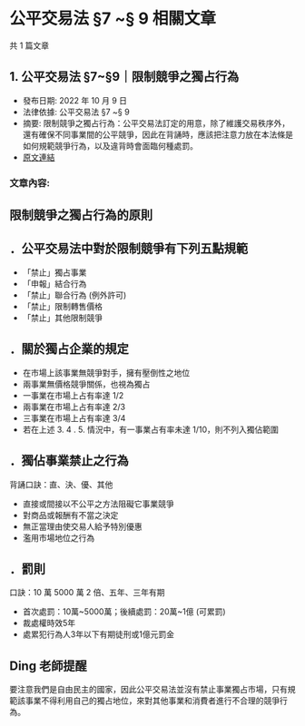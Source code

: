 # 公平交易法 §7 ~§ 9 相關文章

共 1 篇文章

## 1. 公平交易法 §7~§9｜限制競爭之獨占行為

- 發布日期: 2022 年 10 月 9 日
- 法律依據: 公平交易法 §7 ~§ 9
- 摘要: 限制競爭之獨占行為：公平交易法訂定的用意，除了維護交易秩序外，還有確保不同事業間的公平競爭，因此在背誦時，應該把注意力放在本法條是如何規範競爭行為，以及違背時會面臨何種處罰。
- [原文連結](https://www.jasper-realestate.com/%e9%99%90%e5%88%b6%e7%ab%b6%e7%88%ad%e4%b9%8b%e7%8d%a8%e5%8d%a0%e8%a1%8c%e7%82%ba/)

### 文章內容:

## 限制競爭之獨占行為的原則

## ．公平交易法中對於限制競爭有下列五點規範

- 「禁止」獨占事業
- 「申報」結合行為
- 「禁止」聯合行為 (例外許可)
- 「禁止」限制轉售價格
- 「禁止」其他限制競爭

## ．關於獨占企業的規定

- 在市場上該事業無競爭對手，擁有壓倒性之地位
- 兩事業無價格競爭關係，也視為獨占
- 一事業在市場上占有率達 1/2
- 兩事業在市場上占有率達 2/3
- 三事業在市場上占有率達 3/4
- 若在上述 3.  4 .  5. 情況中，有一事業占有率未達 1/10，則不列入獨佔範圍

## ．獨佔事業禁止之行為

背誦口訣：直、決、優、其他

- 直接或間接以不公平之方法阻礙它事業競爭
- 對商品或報酬有不當之決定
- 無正當理由使交易人給予特別優惠
- 濫用市場地位之行為

## ．罰則

口訣：10 萬 5000 萬 2 倍、五年、三年有期

- 首次處罰：10萬~5000萬；後續處罰：20萬~1億 (可累罰)
- 裁處權時效5年
- 處累犯行為人3年以下有期徒刑或1億元罰金

## Ding 老師提醒

要注意我們是自由民主的國家，因此公平交易法並沒有禁止事業獨占市場，只有規範該事業不得利用自己的獨占地位，來對其他事業和消費者進行不合理的競爭行為。